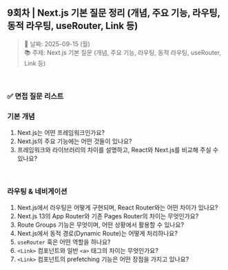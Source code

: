## 9회차 | Next.js 기본 질문 정리 (개념, 주요 기능, 라우팅, 동적 라우팅, useRouter, Link 등)

> 📅 날짜: 2025-09-15 (월) <br/>
> 📚 주제: Next.js 기본 질문 (개념, 주요 기능, 라우팅, 동적 라우팅, useRouter, Link 등)

<br/>

### ✅ 면접 질문 리스트

### 기본 개념

1. Next.js는 어떤 프레임워크인가요?
2. Next.js의 주요 기능에는 어떤 것들이 있나요?
3. 프레임워크와 라이브러리의 차이를 설명하고, React와 Next.js를 비교해 주실 수 있나요?

<br/>

### 라우팅 & 네비게이션

1. Next.js에서 라우팅은 어떻게 구현되며, React Router와는 어떤 차이가 있나요?
2. Next.js 13의 App Router와 기존 Pages Router의 차이는 무엇인가요?
3. Route Groups 기능은 무엇이며, 어떤 상황에서 활용할 수 있나요?
4. Next.js에서 동적 경로(Dynamic Route)는 어떻게 처리하나요?
5. `useRouter` 훅은 어떤 역할을 하나요?
6. `<Link>` 컴포넌트와 일반 `<a>` 태그의 차이는 무엇인가요?
7. `<Link>` 컴포넌트의 prefetching 기능은 어떤 장점을 가지고 있나요?
